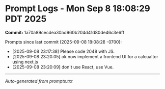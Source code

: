 # Prompt Logs - Mon Sep  8 18:08:29 PDT 2025
**Commit:** 1a70a89cecdea30ad960b204d41d80de46c3e6ff

Prompts since last commit (2025-09-08 18:08:28 -0700):

- [2025-09-08 23:17:38] Please code 2048 with JS.
- [2025-09-08 23:20:05] ok now implement a frontend UI for a calcualtor using next.js
- [2025-09-08 23:20:09] don't use React, use Vue.

---
*Auto-generated from prompts.txt*
